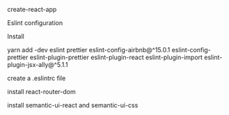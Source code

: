 create-react-app

Eslint configuration

Install

yarn add -dev eslint prettier eslint-config-airbnb@^15.0.1 eslint-config-prettier eslint-plugin-prettier eslint-plugin-react eslint-plugin-import eslint-plugin-jsx-ally@^5.1.1


create a .eslintrc file

install react-router-dom

install semantic-ui-react and semantic-ui-css
